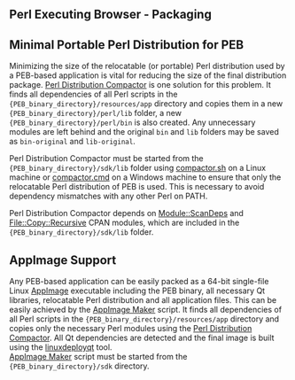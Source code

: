 Perl Executing Browser - Packaging
--------------------------------------------------------------------------------

## Minimal Portable Perl Distribution for PEB
Minimizing the size of the relocatable (or portable) Perl distribution used by a PEB-based application is vital for reducing the size of the final distribution package. [Perl Distribution Compactor](https://github.com/ddmitov/perl-executing-browser/blob/master/sdk/compactor.pl) is one solution for this problem. It finds all dependencies of all Perl scripts in the ``{PEB_binary_directory}/resources/app`` directory and copies them in a new ``{PEB_binary_directory}/perl/lib`` folder, a new ``{PEB_binary_directory}/perl/bin`` is also created. Any unnecessary modules are left behind and the original ``bin`` and ``lib`` folders may be saved as ``bin-original`` and ``lib-original``.  

Perl Distribution Compactor must be started from the ``{PEB_binary_directory}/sdk/lib`` folder using [compactor.sh](https://github.com/ddmitov/perl-executing-browser/blob/master/sdk/compactor.sh) on a Linux machine or [compactor.cmd](https://github.com/ddmitov/perl-executing-browser/blob/master/sdk/compactor.cmd) on a Windows machine to ensure that only the relocatable Perl distribution of PEB is used. This is necessary to avoid dependency mismatches with any other Perl on PATH.  

Perl Distribution Compactor depends on [Module::ScanDeps](https://metacpan.org/pod/Module::ScanDeps) and [File::Copy::Recursive](https://metacpan.org/pod/File::Copy::Recursive) CPAN modules, which are included in the ``{PEB_binary_directory}/sdk/lib`` folder.

## AppImage Support
Any PEB-based application can be easily packed as a 64-bit single-file Linux [AppImage](https://appimage.org/) executable including the PEB binary, all necessary Qt libraries, relocatable Perl distribution and all application files. This can be easily achieved by the [AppImage Maker](https://github.com/ddmitov/perl-executing-browser/blob/master/sdk/appimage-maker.sh) script. It finds all dependencies of all Perl scripts in the ``{PEB_binary_directory}/resources/app`` directory and copies only the necessary Perl modules using the [Perl Distribution Compactor](https://github.com/ddmitov/perl-executing-browser/blob/master/sdk/compactor.pl). All Qt dependencies are detected and the final image is built using the [linuxdeployqt](https://github.com/probonopd/linuxdeployqt/releases/) tool.  
[AppImage Maker](https://github.com/ddmitov/perl-executing-browser/blob/master/sdk/appimage-maker.sh) script must be started from the ``{PEB_binary_directory}/sdk`` directory.
